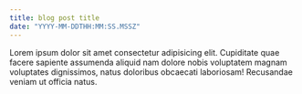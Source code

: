 ```yaml
---
title: blog post title
date: "YYYY-MM-DDTHH:MM:SS.MSSZ"
---
```


Lorem ipsum dolor sit amet consectetur adipisicing elit. Cupiditate quae facere sapiente assumenda aliquid nam dolore nobis voluptatem magnam voluptates dignissimos, natus doloribus obcaecati laboriosam! Recusandae veniam ut officia natus.
